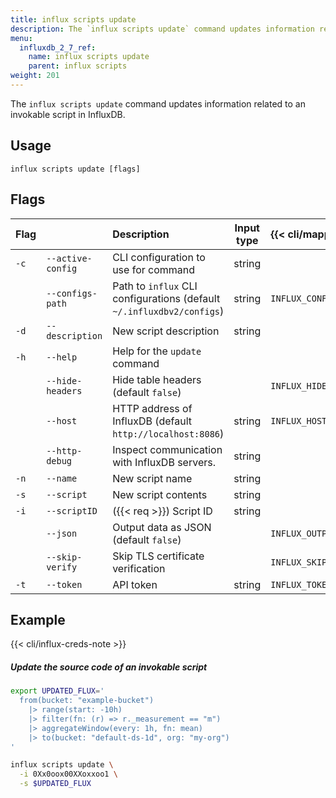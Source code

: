 ```yaml
---
title: influx scripts update
description: The `influx scripts update` command updates information related to an invokable script in InfluxDB.
menu:
  influxdb_2_7_ref:
    name: influx scripts update
    parent: influx scripts
weight: 201
---
```


The `influx scripts update` command updates information related to an invokable script in InfluxDB.

## Usage
```
influx scripts update [flags]
```

## Flags
| Flag |                   | Description                                                           | Input type | {{< cli/mapped >}}    |
|:-----|:------------------|:----------------------------------------------------------------------|:----------:|:----------------------|
| `-c` | `--active-config` | CLI configuration to use for command                                  | string     |                       |
|      | `--configs-path`  | Path to `influx` CLI configurations (default `~/.influxdbv2/configs`) | string     | `INFLUX_CONFIGS_PATH` |
| `-d` | `--description`   | New script description                                                | string     |                       |
| `-h` | `--help`          | Help for the `update` command                                         |            |                       |
|      | `--hide-headers`  | Hide table headers (default `false`)                                  |            | `INFLUX_HIDE_HEADERS` |
|      | `--host`          | HTTP address of InfluxDB (default `http://localhost:8086`)            | string     | `INFLUX_HOST`         |
|      | `--http-debug`    | Inspect communication with InfluxDB servers.                          | string     |                       |
| `-n` | `--name`          | New script name                                                       | string     |                       |
| `-s` | `--script`        | New script contents                                                   | string     |                       |
| `-i` | `--scriptID`      | ({{< req >}}) Script ID                                               | string     |                       |
|      | `--json`          | Output data as JSON (default `false`)                                 |            | `INFLUX_OUTPUT_JSON`  |
|      | `--skip-verify`   | Skip TLS certificate verification                                     |            | `INFLUX_SKIP_VERIFY`  |
| `-t` | `--token`         | API token                                                             | string     | `INFLUX_TOKEN`        |

## Example

{{< cli/influx-creds-note >}}

##### Update the source code of an invokable script
```sh
export UPDATED_FLUX='
  from(bucket: "example-bucket")
    |> range(start: -10h)
    |> filter(fn: (r) => r._measurement == "m")
    |> aggregateWindow(every: 1h, fn: mean)
    |> to(bucket: "default-ds-1d", org: "my-org")
'

influx scripts update \
  -i 0Xx0oox00XXoxxoo1 \
  -s $UPDATED_FLUX
```
